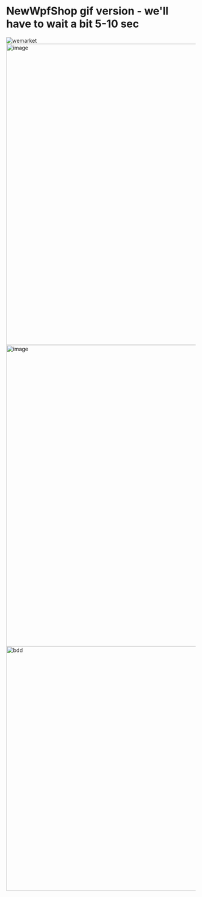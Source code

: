 # NewWpfShop gif version - we'll have to wait a bit 5-10 sec
![wemarket](https://github.com/user-attachments/assets/57d61dc7-399a-4147-ae13-0ea0b94c60b2)
<img width="900" height="800" alt="image" src="https://github.com/user-attachments/assets/6e7ccb6d-21bf-43e1-8e5d-cf6fe1f9d710" />
<img width="900" height="800" alt="image" src="https://github.com/user-attachments/assets/2568f1b6-1141-41e8-b66d-36f03a5638ba" />
<img width="900" height="650" alt="bdd" src="https://github.com/user-attachments/assets/6413bbc6-8cbb-4fec-a039-21b58f1e74e9" />
